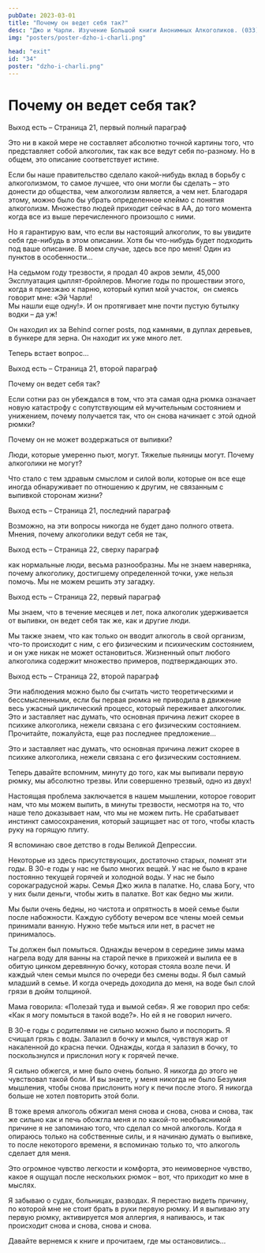 ```yaml
---
pubDate: 2023-03-01
title: "Почему он ведет себя так?"
desc: "Джо и Чарли. Изучение Большой книги Анонимных Алкоголиков. (033)"
img: "posters/poster-dzho-i-charli.png"

head: "exit"
id: "34"
poster: "dzho-i-charli.png"
---
```


# Почему он ведет себя так?

Выход есть – Страница 21, первый полный параграф

Это ни в какой мере не составляет абсолютно точной картины того, что представляет собой алкоголик, так как все ведут себя по-разному. Но в общем, это описание соответствует истине.

Если бы наше правительство сделало какой-нибудь вклад в борьбу с алкоголизмом, то самое лучшее, что они могли бы сделать – это донести до общества, чем алкоголизм является, а чем нет. Благодаря этому, можно было бы убрать определенное клеймо с понятия алкоголизм. Множество людей приходит сейчас в АА, до того момента когда все из выше перечисленного произошло с ними.

Но я гарантирую вам, что если вы настоящий алкоголик, то вы увидите себя где-нибудь в этом описании. Хотя бы что-нибудь будет подходить под ваше описание. В моем случае, здесь все про меня! Один из пунктов в особенности…

На седьмом году трезвости, я продал 40 акров земли, 45,000 Эксплуатация цыплят-бройлеров. Многие годы по прошествии этого, когда я приезжаю к парню, который купил мой участок,  он смеясь  говорит мне: «Эй Чарли! <br>
Мы нашли еще одну!». И он протягивает мне почти пустую бутылку водки – да уж!

Он находил их за Behind corner posts, под камнями, в дуплах деревьев, в бункере для зерна. Он находит их уже много лет.

Теперь встает вопрос…

Выход есть – Страница 21, второй параграф

Почему он ведет себя так?

Если сотни раз он убеждался в том, что эта самая одна рюмка означает новую катастрофу с сопутствующим ей мучительным состоянием и унижением, почему получается так, что он снова начинает с этой одной рюмки?

Почему он не может воздержаться от выпивки?

Люди, которые умеренно пьют, могут. Тяжелые пьяницы могут. Почему алкоголики не могут?

Что стало с тем здравым смыслом и силой воли, которые он все еще иногда обнаруживает по отношению к другим, не связанным с выпивкой сторонам жизни?

Выход есть – Страница 21, последний параграф

Возможно, на эти вопросы никогда не будет дано полного ответа. Мнения, почему алкоголики ведут себя не так,

Выход есть – Страница 22, сверху параграф

как нормальные люди, весьма разнообразны. Мы не знаем наверняка, почему алкоголику, достигшему определенной точки, уже нельзя помочь. Мы не можем решить эту загадку.

Выход есть – Страница 22, первый параграф

Мы знаем, что в течение месяцев и лет, пока алкоголик удерживается от выпивки, он ведет себя так же, как и другие люди.

Мы также знаем, что как только он вводит алкоголь в свой организм, что-то происходит с ним, с его физическим и психическим состоянием, и он уже никак не может остановиться. Жизненный опыт любого алкоголика содержит множество примеров, подтверждающих это.

Выход есть – Страница 22, второй параграф

Эти наблюдения можно было бы считать чисто теоретическими и бессмысленными, если бы первая рюмка не приводила в движение весь ужасный циклический процесс, который переживает алкоголик. Это и заставляет нас думать, что основная причина лежит скорее в психике алкоголика, нежели связана с его физическим состоянием.
Прочитайте, пожалуйста, еще раз последнее предложение…

Это и заставляет нас думать, что основная причина лежит скорее в психике алкоголика, нежели связана с его физическим состоянием.

Теперь давайте вспомним, минуту до того, как мы выпивали первую рюмку, мы абсолютно трезвы. Или совершенно трезвый, одно из двух!

Настоящая проблема заключается в нашем мышлении, которое говорит нам, что мы можем выпить, в минуты трезвости, несмотря на то, что наше тело доказывает нам, что мы не можем пить. Не срабатывает инстинкт самосохранения, который защищает нас от того, чтобы класть руку на горящую плиту.

Я вспоминаю свое детство в годы Великой Депрессии.

Некоторые из здесь присутствующих, достаточно старых, помнят эти годы. В 30-е годы у нас не было многих вещей. У нас не было в кране постоянно текущей горячей и холодной воды. У нас не было сорокаградусной жары. Семья Джо жила в палатке. Но, слава Богу, что у них были деньги, чтобы жить в палатке. Вот как бедно мы жили.

Мы были очень бедны, но чистота и опрятность в моей семье были после набожности. Каждую субботу вечером все члены моей семьи принимали ванную. Нужно тебе мыться или нет, в расчет не принималось.

Ты должен был помыться. Однажды вечером в середине зимы мама нагрела воду для ванны на старой печке в прихожей и вылила ее в обитую цинком деревянную бочку, которая стояла возле печи. И каждый член семьи мылся по очереди без смены воды. Я был самый младший в семье. И когда очередь доходила до меня, на воде был слой грязи в дюйм толщиной.

Мама говорила: «Полезай туда и вымой себя». Я же говорил про себя: «Как я могу помыться в такой воде?». Но ей я не говорил ничего.

В 30-е годы с родителями не сильно можно было и поспорить. Я счищал грязь с воды. Залазил в бочку и мылся, чувствуя жар от накаленной до красна печки. Однажды, когда я залазил в бочку, то поскользнулся и прислонил ногу к горячей печке.

Я сильно обжегся, и мне было очень больно. Я никогда до этого не чувствовал такой боли. И вы знаете, у меня никогда не было Безумия мышления, чтобы снова прислонить ногу к печи после этого. Я никогда больше не хотел повторить этой боли.

В тоже время алкоголь обжигал меня снова и снова, снова и снова, так же сильно как и печь обожгла меня и по какой-то необъяснимой причине я не запоминаю того, что сделал со мной алкоголь. Когда я опираюсь только на собственные силы, и я начинаю думать о выпивке, то после некоторого времени, я вспоминаю только то, что алкоголь сделает для меня.

Это огромное чувство легкости и комфорта, это неимоверное чувство, какое я ощущал после нескольких рюмок – вот, что приходит ко мне в мыслях.

Я забываю о судах, больницах, разводах. Я перестаю видеть причину, по которой мне не стоит брать в руки первую рюмку. И я выпиваю эту первую рюмку, активируется моя аллергия, я напиваюсь, и так происходит снова и снова, снова и снова.

Давайте вернемся к книге и прочитаем, где мы остановились…
